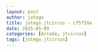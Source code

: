 ```yaml
---
layout: post
author: jotego
title: jotego.jtcircus - cf5f59a
date: 2025-05-09
categories: [Arcade, jtcircus]
tags: [jotego.jtcircus]
---
```


